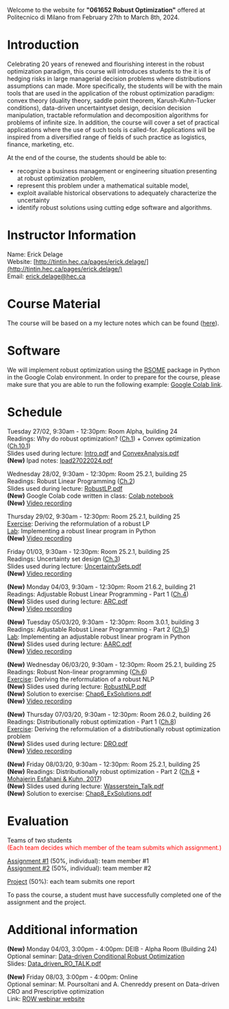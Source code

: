 Welcome to the website for **"061652 Robust Optimization"** offered at Politecnico di Milano from February 27th to March 8th, 2024.

# Introduction

Celebrating 20 years of renewed and flourishing interest in the robust optimization paradigm, this course will introduces students to the it is of hedging risks in large managerial decision problems where distributions assumptions can made. More specifically, the students will be with the main tools that are used in the application of the robust optimization paradigm: convex theory (duality theory, saddle point theorem, Karush-Kuhn-Tucker conditions), data-driven uncertaintyset design, decision decision manipulation, tractable reformulation and decomposition algorithms for problems of infinite size. In addition, the course will cover a set of practical applications where the use of such tools is called-for. Applications will be inspired from a diversified range of fields of such practice as logistics, finance, marketing, etc.

At the end of the course, the students should be able to:
- recognize a business management or engineering situation presenting at robust optimization problem,
- represent this problem under a mathematical suitable model,
- exploit available historical observations to adequately characterize the uncertainty
- identify robust solutions using cutting edge software and algorithms.

# Instructor Information

Name: Erick Delage  
Website: [http://tintin.hec.ca/pages/erick.delage/](http://tintin.hec.ca/pages/erick.delage/)  
Email: [erick.delage@hec.ca](mailto:erick.delage@hec.ca)  


# Course Material

The course will be based on a my lecture notes which can be found ([here](./LectureNotes_v15.pdf)).

# Software

We will implement robust optimization using the [RSOME](https://xiongpengnus.github.io/rsome/about) package in Python in the Google Colab environment. In order to prepare for the course, please make sure that you are able to run the following example: [Google Colab link](https://colab.research.google.com/drive/11N9LmKGqxn71tI-PjQ_GpUkthzbTax_E?usp=sharing).

# Schedule

Tuesday 27/02, 9:30am - 12:30pm: Room Alpha, building 24  
Readings: Why do robust optimization? ([Ch.1](./LectureNotes_v15.pdf)) + Convex optimization ([Ch.10.1](./LectureNotes_v15.pdf))  
Slides used during lecture: [Intro.pdf](./Material/Intro.pdf) and [ConvexAnalysis.pdf](./Material/ConvexAnalysis.pdf)  
**(New)** Ipad notes: [Ipad27022024.pdf](./Material/Ipad27022024.pdf)

Wednesday 28/02, 9:30am - 12:30pm: Room 25.2.1, building 25  
Readings: Robust Linear Programming ([Ch.2](./LectureNotes_v15.pdf))  
Slides used during lecture: [RobustLP.pdf](./Material/RobustLP.pdf)  
**(New)** Google Colab code written in class: [Colab notebook](https://colab.research.google.com/drive/1tCD19rljolHoNuBbhrMUZ2bxZJN6Ueva?usp=sharing)  
**(New)** [Video recording](https://politecnicomilano.webex.com/politecnicomilano/ldr.php?RCID=cbaef718d725d04ec38de07a1289338d)  

Thursday 29/02, 9:30am - 12:30pm: Room 25.2.1, building 25  
[Exercise](https://erickdelage.github.io/061652_ROBUST_OPTIMIZATION/labs.html): Deriving the reformulation of a robust LP  
[Lab](https://erickdelage.github.io/061652_ROBUST_OPTIMIZATION/labs.html): Implementing a robust linear program in Python  
**(New)** [Video recording](https://politecnicomilano.webex.com/politecnicomilano/ldr.php?RCID=40b6c1d4c0413b4e90c0d4d611f13be0)  

Friday 01/03, 9:30am - 12:30pm: Room 25.2.1, building 25  
Readings:  Uncertainty set design ([Ch.3](./LectureNotes_v15.pdf))  
Slides used during lecture: [UncertaintySets.pdf](./Material/UncertaintySets.pdf)  
**(New)** [Video recording](https://politecnicomilano.webex.com/webappng/sites/politecnicomilano/recording/4315bec2b9d5103cb6fd4e40f2de3308/playback)  

**(New)** Monday 04/03, 9:30am - 12:30pm: Room 21.6.2, building 21  
Readings: Adjustable Robust Linear Programming - Part 1 ([Ch.4](./LectureNotes_v15.pdf))  
**(New)** Slides used during lecture: [ARC.pdf](./Material/ARC.pdf)  
**(New)** [Video recording](https://politecnicomilano.webex.com/webappng/sites/politecnicomilano/recording/b5d7958ebc32103cafbe529fab21170d/playback)

**(New)** Tuesday 05/03/20, 9:30am - 12:30pm: Room 3.0.1, building 3  
Readings: Adjustable Robust Linear Programming - Part 2 ([Ch.5](./LectureNotes_v15.pdf))  
[Lab](https://erickdelage.github.io/061652_ROBUST_OPTIMIZATION/labs.html): Implementing an adjustable robust linear program in Python  
**(New)** Slides used during lecture: [AARC.pdf](./Material/AARC.pdf)  
**(New)** [Video recording](https://politecnicomilano.webex.com/webappng/sites/politecnicomilano/recording/5bbd74a2bcf9103cb5b70e487976d478/playback)

**(New)** Wednesday 06/03/20, 9:30am - 12:30pm: Room 25.2.1, building 25  
Readings: Robust Non-linear programming ([Ch.6](./LectureNotes_v15.pdf))  
[Exercise](https://erickdelage.github.io/061652_ROBUST_OPTIMIZATION/labs.html): Deriving the reformulation of a robust NLP  
**(New)** Slides used during lecture: [RobustNLP.pdf](./Material/RobustNLP.pdf)  
**(New)** Solution to exercise: [Chap6_ExSolutions.pdf](./Material/Chap6_ExSolutions.pdf)  
**(New)** [Video recording](https://politecnicomilano.webex.com/webappng/sites/politecnicomilano/recording/f1f48497bdc1103cbffbf69a1c3ef9b1/playback)

**(New)** Thursday 07/03/20, 9:30am - 12:30pm: Room 26.0.2, building 26  
Readings: Distributionally robust optimization - Part 1 ([Ch.8](./LectureNotes_v15.pdf))  
[Exercise](https://erickdelage.github.io/061652_ROBUST_OPTIMIZATION/labs.html): Deriving the reformulation of a distributionally robust optimization problem  
**(New)** Slides used during lecture: [DRO.pdf](./Material/DRO.pdf)  
**(New)** [Video recording](https://politecnicomilano.webex.com/webappng/sites/politecnicomilano/recording/651f4cf6be8b103cbddfd27abfdfbb38/playback)

**(New)** Friday 08/03/20, 9:30am - 12:30pm: Room 25.2.1, building 25  
**(New)** Readings: Distributionally robust optimization - Part 2 ([Ch.8](./LectureNotes_v15.pdf) + [Mohajerin Esfahani \& Kuhn, 2017](https://link.springer.com/article/10.1007/s10107-017-1172-1))  
**(New)** Slides used during lecture: [Wasserstein_Talk.pdf](./Material/Wasserstein_Talk.pdf)  
**(New)** Solution to exercise: [Chap8_ExSolutions.pdf](./Material/Chap8_ExSolutions.pdf)

# Evaluation

Teams of two students  
<span style="color:red">(Each team decides which member of the team submits which assignment.)</span>  

[Assignment \#1](https://erickdelage.github.io/061652_ROBUST_OPTIMIZATION/assignments.html) (50%, individual): team member #1  
[Assignment \#2](https://erickdelage.github.io/061652_ROBUST_OPTIMIZATION/assignments.html) (50%, individual): team member #2  

[Project](https://erickdelage.github.io/061652_ROBUST_OPTIMIZATION/project.html) (50%): each team submits one report  

To pass the course, a student must have successfully completed one of the assignment and the project.


# Additional information

**(New)** Monday 04/03, 3:00pm - 4:00pm: DEIB - Alpha Room (Building 24)  
Optional seminar: [Data-driven Conditional Robust Optimization](https://www.deib.polimi.it/ita/eventi/dettagli/2861)  
Slides: [Data_driven_RO_TALK.pdf](./Data_driven_RO_TALK.pdf)

**(New)** Friday 08/03, 3:00pm - 4:00pm: Online  
Optional seminar: M. Poursoltani and A. Chenreddy present on Data-driven CRO and Prescriptive optimization  
Link: [ROW webinar website](https://sites.google.com/view/row-series/home?authuser=0)
